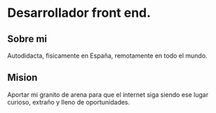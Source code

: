 # Desarrollador front end.  

## Sobre mi
Autodidacta, fisicamente en España, remotamente en todo el mundo.  

## Mision
Aportar mi granito de arena para que el internet siga siendo ese lugar curioso, extraño y lleno de oportunidades.
